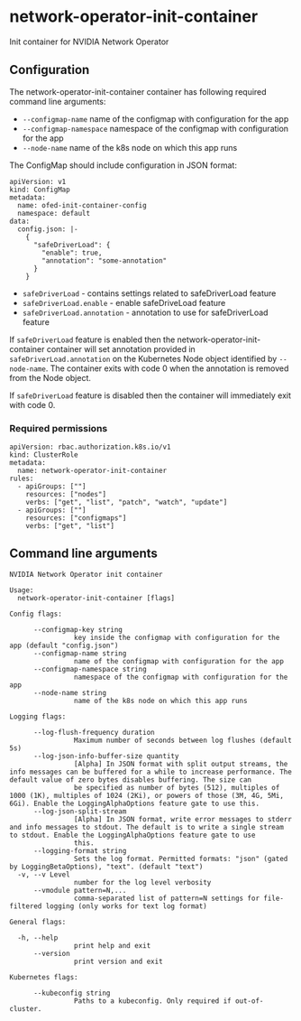 # network-operator-init-container
Init container for NVIDIA Network Operator

## Configuration
The network-operator-init-container container has following required command line arguments:

 - `--configmap-name` name of the configmap with configuration for the app
 - `--configmap-namespace` namespace of the configmap with configuration for the app
 - `--node-name` name of the k8s node on which this app runs

The ConfigMap should include configuration in JSON format:

```
apiVersion: v1
kind: ConfigMap
metadata:
  name: ofed-init-container-config
  namespace: default
data:
  config.json: |-
    {
      "safeDriverLoad": {
        "enable": true,
        "annotation": "some-annotation"
      }
    }
```

- `safeDriverLoad` - contains settings related to safeDriverLoad feature
- `safeDriverLoad.enable` - enable safeDriveLoad feature
- `safeDriverLoad.annotation` - annotation to use for safeDriverLoad feature


If `safeDriverLoad` feature is enabled then the network-operator-init-container container will set annotation
provided in `safeDriverLoad.annotation` on the Kubernetes Node object identified by `--node-name`.
The container exits with code 0 when the annotation is removed from the Node object.

If `safeDriverLoad` feature is disabled then the container will immediately exit with code 0.

### Required permissions

```
apiVersion: rbac.authorization.k8s.io/v1
kind: ClusterRole
metadata:
  name: network-operator-init-container
rules:
  - apiGroups: [""]
    resources: ["nodes"]
    verbs: ["get", "list", "patch", "watch", "update"]
  - apiGroups: [""]
    resources: ["configmaps"]
    verbs: ["get", "list"]

```

## Command line arguments

```
NVIDIA Network Operator init container

Usage:
  network-operator-init-container [flags]

Config flags:

      --configmap-key string                                                                                                                                                                          
                key inside the configmap with configuration for the app (default "config.json")
      --configmap-name string                                                                                                                                                                         
                name of the configmap with configuration for the app
      --configmap-namespace string                                                                                                                                                                    
                namespace of the configmap with configuration for the app
      --node-name string                                                                                                                                                                              
                name of the k8s node on which this app runs

Logging flags:

      --log-flush-frequency duration                                                                                                                                                                  
                Maximum number of seconds between log flushes (default 5s)
      --log-json-info-buffer-size quantity                                                                                                                                                            
                [Alpha] In JSON format with split output streams, the info messages can be buffered for a while to increase performance. The default value of zero bytes disables buffering. The size can
                be specified as number of bytes (512), multiples of 1000 (1K), multiples of 1024 (2Ki), or powers of those (3M, 4G, 5Mi, 6Gi). Enable the LoggingAlphaOptions feature gate to use this.
      --log-json-split-stream                                                                                                                                                                         
                [Alpha] In JSON format, write error messages to stderr and info messages to stdout. The default is to write a single stream to stdout. Enable the LoggingAlphaOptions feature gate to use
                this.
      --logging-format string                                                                                                                                                                         
                Sets the log format. Permitted formats: "json" (gated by LoggingBetaOptions), "text". (default "text")
  -v, --v Level                                                                                                                                                                                       
                number for the log level verbosity
      --vmodule pattern=N,...                                                                                                                                                                         
                comma-separated list of pattern=N settings for file-filtered logging (only works for text log format)

General flags:

  -h, --help                                                                                                                                                                                          
                print help and exit
      --version                                                                                                                                                                                       
                print version and exit

Kubernetes flags:

      --kubeconfig string                                                                                                                                                                             
                Paths to a kubeconfig. Only required if out-of-cluster.

```
